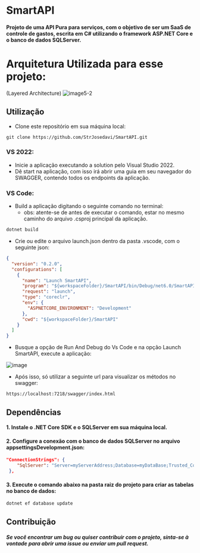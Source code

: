 # SmartAPI
#### Projeto de uma API Pura para serviços, com o objetivo de ser um SaaS de controle de gastos, escrita em C# utilizando o framework ASP.NET Core e o banco de dados SQLServer.

# Arquitetura Utilizada para esse projeto:
(Layered Architecture)
![image5-2](https://github.com/StrJosedavi/SmartAPI/assets/97465437/0cd1185d-fa74-4afc-8a5e-e13fc3c52e0c)

## Utilização

- Clone este repositório em sua máquina local:

```gitbash
git clone https://github.com/StrJosedavi/SmartAPI.git
```

### VS 2022:
- Inicie a aplicação executando a solution pelo Visual Studio 2022.
- Dê start na aplicação, com isso irá abrir uma guia em seu navegador do SWAGGER, contendo todos os endpoints da aplicação.

### VS Code:
- Build a aplicação digitando o seguinte comando no terminal:
    - obs: atente-se de antes de executar o comando, estar no mesmo caminho do arquivo .csproj principal da aplicação.

```powershell
dotnet build
```

- Crie ou edite o arquivo launch.json dentro da pasta .vscode, com o seguinte json:

```json
{
  "version": "0.2.0",
  "configurations": [
    {
      "name": "Launch SmartAPI",
      "program": "${workspaceFolder}/SmartAPI/bin/Debug/net6.0/SmartAPI.dll",
      "request": "launch",
      "type": "coreclr",
      "env": {
        "ASPNETCORE_ENVIRONMENT": "Development"
      },
      "cwd": "${workspaceFolder}/SmartAPI"
    }
  ]
}
```

- Busque a opção de Run And Debug do Vs Code e na opção Launch SmartAPI, execute a aplicação:

![image](https://github.com/StrJosedavi/SmartAPI/assets/97465437/71c25a6c-a57a-4c9c-b961-93dc22f04cbe)

- Após isso, só utilizar a seguinte url para visualizar os métodos no swagger:

```url
https://localhost:7218/swagger/index.html
```

## Dependências

#### 1. Instale o .NET Core SDK e o SQLServer em sua máquina local.

#### 2. Configure a conexão com o banco de dados SQLServer no arquivo appsettingsDevelopment.json:

```json
"ConnectionStrings": {
    "SqlServer": "Server=myServerAddress;Database=myDataBase;Trusted_Connection=True;TrustServerCertificate=True;"
 },
 ```
 
#### 3. Execute o comando abaixo na pasta raiz do projeto para criar as tabelas no banco de dados:

```powershell
dotnet ef database update
```

## Contribuição
##### Se você encontrar um bug ou quiser contribuir com o projeto, sinta-se à vontade para abrir uma issue ou enviar um pull request.
